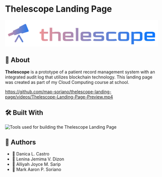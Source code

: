 # Thelescope Landing Page

![banner-updated-1](https://github.com/map-soriano/thelescope-landing-page/blob/main/img/logo-transparent.png)

## 🔭 About

**Thelescope** is a prototype of a patient record management system with an integrated audit log that utilizes blockchain technology. This landing page was created as part of my Cloud Computing course at school.

https://github.com/map-soriano/thelescope-landing-page/videos/Thelescope-Landing-Page-Preview.mp4

## 🛠️ Built With

<img src="https://skillicons.dev/icons?i=html,css,js" alt="Tools used for building the Thelescope Landing Page">


## 🧠 Authors

-   👧 Danica L. Castro
-   👧 Lenina Jemima V. Dizon
-   👧 Alliyah Joyce M. Sarip
-   👦 Mark Aaron P. Soriano